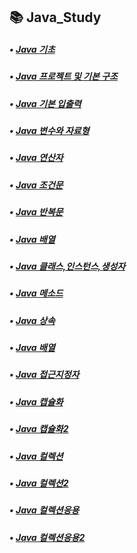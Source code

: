 ## 📚 Java_Study
##### • [Java 기초](https://inhwan19991120.tistory.com/29)
##### • [Java 프로젝트 및 기본 구조](https://inhwan19991120.tistory.com/30)
##### • [Java 기본 입출력](https://inhwan19991120.tistory.com/31)
##### • [Java 변수와 자료형](https://inhwan19991120.tistory.com/32)
##### • [Java 연산자](https://inhwan19991120.tistory.com/33)
##### • [Java 조건문](https://inhwan19991120.tistory.com/34)
##### • [Java 반복문](https://inhwan19991120.tistory.com/35)
##### • [Java 배열](https://inhwan19991120.tistory.com/36)
##### • [Java 클래스,인스턴스,생성자](https://inhwan19991120.tistory.com/37)
##### • [Java 메소드](https://inhwan19991120.tistory.com/38)
##### • [Java 상속](https://inhwan19991120.tistory.com/39)
##### • [Java 배열](https://inhwan19991120.tistory.com/40)
##### • [Java 접근지정자](https://inhwan19991120.tistory.com/41)
##### • [Java 캡슐화](https://inhwan19991120.tistory.com/42)
##### • [Java 캡슐화2](https://inhwan19991120.tistory.com/42)
##### • [Java 컬렉션](https://inhwan19991120.tistory.com/42)
##### • [Java 컬렉션2](https://inhwan19991120.tistory.com/42)
##### • [Java 컬렉션응용](https://inhwan19991120.tistory.com/42)
##### • [Java 컬렉션응용2](https://inhwan19991120.tistory.com/42)

